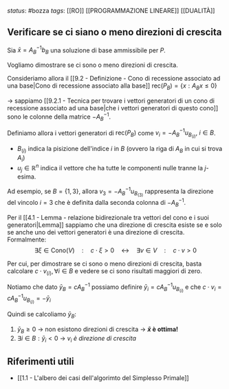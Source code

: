 *status*: #bozza 
*tags*: [[RO]] [[PROGRAMMAZIONE LINEARE]] [[DUALITÀ]]

## Verificare se ci siano o meno direzioni di crescita

Sia $\bar{x}=A^{-1}_{B}b_{B}$ una soluzione di base ammissibile per $P$. 

Vogliamo dimostrare se ci sono o meno direzioni di crescita.

Consideriamo allora il [[9.2 - Definizione - Cono di recessione associato ad una base|Cono di recessione associato alla base]] $\text{rec}(P_{B})=\{x : A_{B}x \leq 0\}$ 
	
-> sappiamo [[9.2.1 - Tecnica per trovare i vettori generatori di un cono di recessione associato ad una base|che i vettori generatori di questo cono]] sono le colonne della matrice $-A^{-1}_{B}$.

Definiamo allora i vettori generatori di $\text{rec}(P_{B})$ come $v_{i}=-A^{-1}_{B}u_{B_{(i)}},\ i \in B$. 

* $B_{(i)}$ indica la pisizione dell'indice $i$ in $B$ (ovvero la riga di $A_{B}$ in cui si trova $A_{i}$)
* $u_{j} \in \mathbb{R}^n$ indica il vettore che ha tutte le componenti nulle tranne la $j$-esima.

Ad esempio, se $B=\{1,3\}$, allora $v_{3}=-A^{-1}_{B}u_{B_{(3)}}$ rappresenta la direzione del vincolo $i=3$ che è definita dalla seconda colonna di $-A^{-1}_{B}$.

Per il [[4.1 - Lemma - relazione bidirezionale tra vettori del cono e i suoi generatori|Lemma]] sappiamo che una direzione di crescita esiste se e solo se anche uno dei vettori generatori è una direzione di crescita. Formalmente:
$$
\exists \xi \in \text{Cono}(V) \quad  : \quad c \cdot \xi >0 \quad \leftrightarrow \quad \exists v \in V \quad : \quad  c \cdot v > 0
$$

Per cui, per dimostrare se ci sono o meno direzioni di crescita, basta calcolare $c \cdot v_{(i)}, \forall i \in B$ e vedere se ci sono risultati maggiori di zero.

Notiamo che dato $\bar{y}_{B}=cA^{-1}_{B}$ possiamo definire $\bar{y}_{i}=cA^{-1}_{B}u_{B_{(i)}}$ e che $c \cdot v_{i} = cA^{-1}_{B}u_{B_{(i)}} = -\bar{y}_{i}$

Quindi se calcoliamo $\bar{y}_{B}$:
1. $\bar{y}_{B} \geq 0$ -> non esistono direzioni di crescita -> **$\bar{x}$ è ottima!**
2. $\exists i \in B: \bar{y}_{i} < 0$ -> *$v_{i}$ è direzione di crescita*

## Riferimenti utili

* [[1.1 - L'albero dei casi dell'algorimto del Simplesso Primale]]